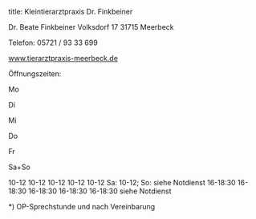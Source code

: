 title: Kleintierarztpraxis Dr. Finkbeiner

Dr. Beate Finkbeiner
Volksdorf 17
31715 Meerbeck

Telefon: 05721 / 93 33 699

www.tierarztpraxis-meerbeck.de



Öffnungszeiten:

Mo

Di

Mi

Do

Fr

Sa+So


10-12 10-12 10-12 10-12 10-12 Sa: 10-12; So: siehe Notdienst 
16-18:30 16-18:30 16-18:30 16-18:30 16-18:30 siehe Notdienst 

*) OP-Sprechstunde und nach Vereinbarung



